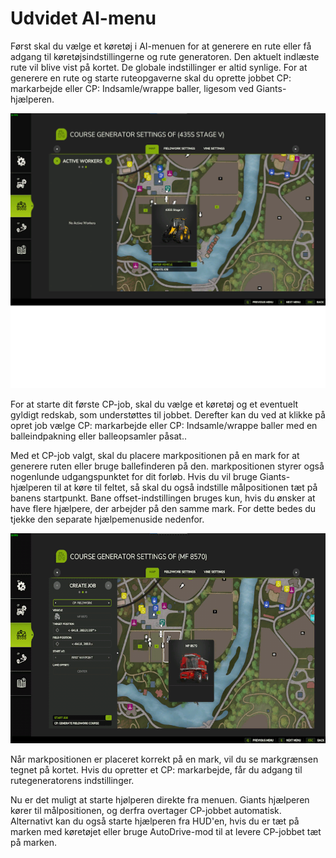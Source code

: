 # Udvidet AI-menu


Først skal du vælge et køretøj i AI-menuen for at generere en rute eller få adgang til køretøjsindstillingerne og rute generatoren.
Den aktuelt indlæste rute vil blive vist på kortet.
De globale indstillinger er altid synlige.
For at generere en rute og starte ruteopgaverne skal du oprette jobbet CP: markarbejde eller CP: Indsamle/wrappe baller, ligesom ved Giants-hjælperen.


![Image](../assets/images/startjobmenuhelp_0_0_1024_895.png)


For at starte dit første CP-job, skal du vælge et køretøj og et eventuelt gyldigt redskab, som understøttes til jobbet.
Derefter kan du ved at klikke på opret job vælge CP: markarbejde eller CP: Indsamle/wrappe baller
med en balleindpakning eller balleopsamler påsat..



Med et CP-job valgt, skal du placere markpositionen på en mark for at generere ruten eller bruge ballefinderen på den.
markpositionen styrer også nogenlunde udgangspunktet for dit forløb.
Hvis du vil bruge Giants-hjælperen til at køre til feltet, så skal du også indstille målpositionen tæt på banens startpunkt.
Bane offset-indstillingen bruges kun, hvis du ønsker at have flere hjælpere, der arbejder på den samme mark. For dette bedes du tjekke den separate hjælpemenuside nedenfor.


![Image](../assets/images/readyjobmenuhelp_0_0_765_510.png)


Når markpositionen er placeret korrekt på en mark, vil du se markgrænsen tegnet på kortet.
Hvis du opretter et CP: markarbejde, får du adgang til rutegeneratorens indstillinger. 



Nu er det muligt at starte hjølperen direkte fra menuen. Giants hjælperen kører til målpositionen, og derfra overtager CP-jobbet automatisk.
Alternativt kan du også starte hjælperen fra HUD'en, hvis du er tæt på marken med køretøjet eller bruge AutoDrive-mod til at levere CP-jobbet tæt på marken.


